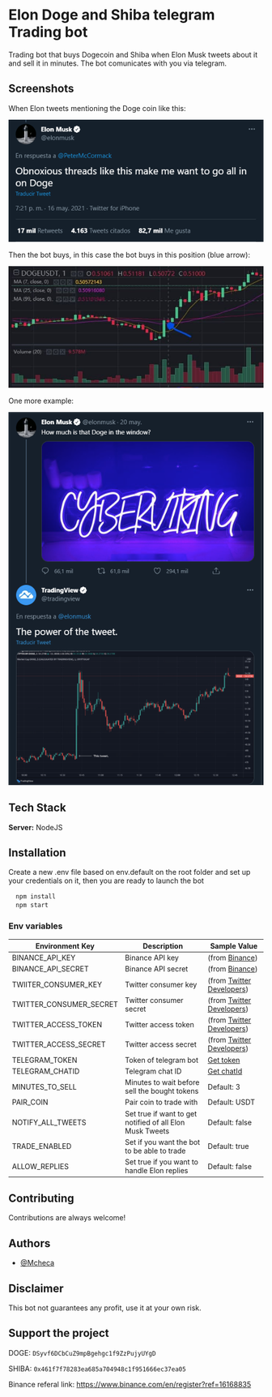 
# Elon Doge and Shiba telegram Trading bot

Trading bot that buys Dogecoin and Shiba when Elon Musk tweets about it and sell it in minutes. The bot comunicates with you via telegram.

## Screenshots
When Elon tweets mentioning the Doge coin like this:

![App Screenshot](img/tweet1.png)

Then the bot buys, in this case the bot buys in this position (blue arrow):

![App Screenshot](img/view1.jpg)

One more example:

![App Screenshot](img/tweet2.png)

  
## Tech Stack

**Server:** NodeJS

  
## Installation 

Create a new .env file based on env.default on the root folder and set up your credentials on it, then you are ready to launch the bot

```bash 
  npm install
  npm start
```

### Env variables

   | Environment Key                | Description                                                               | Sample Value                                                                                        |
   | ------------------------------ | ------------------------------------------------------------------------- | --------------------------------------------------------------------------------------------------- |
   | BINANCE_API_KEY           | Binance API key                                                  | (from [Binance](https://binance.zendesk.com/hc/en-us/articles/360002502072-How-to-create-API))      |
   | BINANCE_API_SECRET        | Binance API secret                                               | (from [Binance](https://binance.zendesk.com/hc/en-us/articles/360002502072-How-to-create-API))      |
   | TWIITER_CONSUMER_KEY           | Twitter consumer key                                                  | (from [Twitter Developers](http://developer.twitter.com/))                                 |
   | TWITTER_CONSUMER_SECRET        | Twitter consumer secret                                               | (from [Twitter Developers](http://developer.twitter.com/))                                   |
   | TWITTER_ACCESS_TOKEN          | Twitter access token                                                      | (from [Twitter Developers](http://developer.twitter.com/))                                                                                                 |
   | TWITTER_ACCESS_SECRET      | Twitter access secret                                                        | (from [Twitter Developers](http://developer.twitter.com/))   |
   | TELEGRAM_TOKEN          | Token of telegram bot                                                            | [Get token](https://core.telegram.org/bots)                                                                                          |
   | TELEGRAM_CHATID         | Telegram chat ID                                                            | [Get chatId](https://telegram.me/get_id_bot)                                                                                               |
   | MINUTES_TO_SELL   | Minutes to wait before sell the bought tokens | Default: 3                                                                                                |
   | PAIR_COIN | Pair coin to trade with | Default: USDT                                                                                             |
   | NOTIFY_ALL_TWEETS | Set true if want to get notified of all Elon Musk Tweets | Default: false |
   | TRADE_ENABLED | Set if you want the bot to be able to trade | Default: true |
   | ALLOW_REPLIES | Set true if you want to handle Elon replies | Default: false |


## Contributing

Contributions are always welcome!

## Authors

- [@Mcheca](https://github.com/MCheca)

## Disclaimer
This bot not guarantees any profit, use it at your own risk.

## Support the project
DOGE: ```DSyvf6DCbCuZ9mpBgehgc1f9ZzPujyUYgD```

SHIBA: ```0x461f7f78283ea685a704948c1f951666ec37ea05```

Binance referal link: https://www.binance.com/en/register?ref=16168835

  
